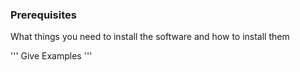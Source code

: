 ### Prerequisites

What things you need to install the software and how to install them

'''
Give Examples
'''
